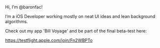Hi, I’m @baronfac! 

I’m a iOS Developer working mostly on neat UI ideas and lean background algorithms. 

Check out my app 'Bill Voyage' and be part of the final beta-test here: 

https://testflight.apple.com/join/Fn2WBPTo


<!---
baronfac/baronfac is a ✨ special ✨ repository because its `README.md` (this file) appears on your GitHub profile.
You can click the Preview link to take a look at your changes.
--->
